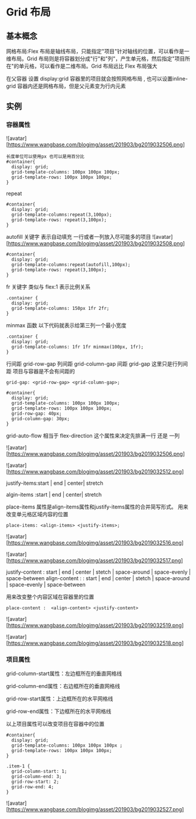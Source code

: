 # Grid 布局

## 基本概念
网格布局:Flex 布局是轴线布局，只能指定"项目"针对轴线的位置，可以看作是一维布局。Grid 布局则是将容器划分成"行"和"列"，产生单元格，然后指定"项目所在"的单元格，可以看作是二维布局。Grid 布局远比 Flex 布局强大

在父容器 设置 display:grid  容器里的项目就会按照网格布局 ,  也可以设置inline-grid 容器内还是网格布局，但是父元素变为行内元素 

## 实例

###  容器属性 
![avatar][https://www.wangbase.com/blogimg/asset/201903/bg2019032506.png]
```
长度单位可以使用px 也可以是用百分比 
#container{
  display: grid;
  grid-template-columns: 100px 100px 100px;
  grid-template-rows: 100px 100px 100px;
}
```
repeat

```
#container{
  display: grid;
  grid-template-columns:repeat(3,100px);
  grid-template-rows: repeat(3,100px);
}
```
autofill 关键字  表示自动填充  一行或者一列放入尽可能多的项目
![avatar][https://www.wangbase.com/blogimg/asset/201903/bg2019032508.png]

```
#container{
  display: grid;
  grid-template-columns:repeat(autofill,100px);
  grid-template-rows: repeat(3,100px);
}
```

fr 关键字 类似与 flex:1   表示比例关系 
```
.container {
  display: grid;
  grid-template-columns: 150px 1fr 2fr;
}
```


minmax 函数 
以下代码就表示给第三列一个最小宽度 

```
.container {
  display: grid;
  grid-template-columns: 1fr 1fr minmax(100px, 1fr);
}
``` 

行间距 grid-row-gap 
列间距 grid-column-gap 
间距 grid-gap 
这里只是行列间距 项目与容器是不会有间距的  
```
grid-gap: <grid-row-gap> <grid-column-gap>;
```
```
#container{
  display: grid;
  grid-template-columns: 100px 100px 100px;
  grid-template-rows: 100px 100px 100px;
  grid-row-gap: 40px;
  grid-column-gap: 30px;
}
```

grid-auto-flow 相当于 flex-direction 
这个属性来决定先排满一行 还是  一列 

![avatar][https://www.wangbase.com/blogimg/asset/201903/bg2019032506.png]

![avatar][https://www.wangbase.com/blogimg/asset/201903/bg2019032512.png]



justify-items:start | end  | center| stretch 

algin-items :start | end  | center| stretch 

place-items 属性是align-items属性和justify-items属性的合并简写形式。
用来改变单元格区域内容的位置 
```
place-items: <align-items> <justify-items>;
``` 

![avatar][https://www.wangbase.com/blogimg/asset/201903/bg2019032516.png]

![avatar][https://www.wangbase.com/blogimg/asset/201903/bg2019032517.png]


justify-content : start | end |  center | stetch |  space-around  |  space-evenly | space-between 
align-content : : start | end |  center | stetch |  space-around  |  space-evenly | space-between 

用来改变整个内容区域在容器里的位置 

```
place-content :  <align-content> <justify-content>
```

![avatar][https://www.wangbase.com/blogimg/asset/201903/bg2019032519.png]

![avatar][https://www.wangbase.com/blogimg/asset/201903/bg2019032518.png]


### 项目属性 
grid-column-start属性：左边框所在的垂直网格线

grid-column-end属性：右边框所在的垂直网格线

grid-row-start属性：上边框所在的水平网格线

grid-row-end属性：下边框所在的水平网格线

以上项目属性可以改变项目在容器中的位置

```
#container{
  display: grid;
  grid-template-columns: 100px 100px 100px ;
  grid-template-rows: 100px 100px 100px;
}

.item-1 {
  grid-column-start: 1;
  grid-column-end: 3;
  grid-row-start: 2;
  grid-row-end: 4;
}

```


![avatar][https://www.wangbase.com/blogimg/asset/201903/bg2019032527.png]
